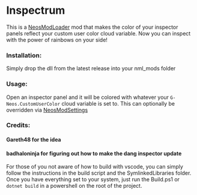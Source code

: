 # Inspectrum

This is a [NeosModLoader](https://github.com/zkxs/NeosModLoader) mod that makes the color of your inspector panels reflect your custom user color cloud variable. Now you can inspect with the power of rainbows on your side!

### Installation: 
Simply drop the dll from the latest release into your nml_mods folder


### Usage:
Open an inspector panel and it will be colored with whatever your `G-Neos.CustomUserColor` cloud variable is set to. This can optionally be overridden via [NeosModSettings](https://github.com/badhaloninja/NeosModSettings)


### Credits:
#### Gareth48 for the idea
#### badhaloninja for figuring out how to make the dang inspector update


For those of you not aware of how to build with vscode, you can simply follow the instructions in the build script and the SymlinkedLibraries folder.
Once you have everything set to your system, just run the Build.ps1 or `dotnet build` in a powershell on the root of the project.
